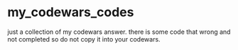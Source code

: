# my_codewars_codes
just a collection of my codewars answer.
there is some code that wrong and not completed so do not copy it into your codewars.
